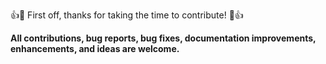 👍🎉 First off, thanks for taking the time to contribute! 🎉👍

**All contributions, bug reports, bug fixes, documentation improvements, enhancements, and ideas are welcome.**
